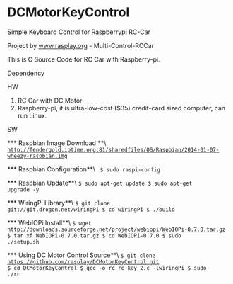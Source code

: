 DCMotorKeyControl
=========

Simple Keyboard Control for Raspberrypi RC-Car

Project by www.rasplay.org - Multi-Control-RCCar

This is C Source Code for RC Car with Raspberry-pi.

Dependency

HW

 1. RC Car with DC Motor
 2. Raspberry-pi, it is ultra-low-cost ($35) credit-card sized computer, can run Linux.

SW


  *** Raspbian Image Download **\\ <code>
http://fendergold.iptime.org:81/sharedfiles/OS/Raspbian/2014-01-07-wheezy-raspbian.img</code>

  *** Raspbian Configuration**\\ <code>
$ sudo raspi-config</code>

  *** Raspbian Update**\\ <code>$ sudo apt-get update
$ sudo apt-get upgrade -y</code>

  *** WiringPi Library**\\ <code>$ git clone git://git.drogon.net/wiringPi
$ cd wiringPi
$ ./build</code>

  *** WebIOPi Install**\\ <code>$ wget http://downloads.sourceforge.net/project/webiopi/WebIOPi-0.7.0.tar.gz
$ tar xf WebIOPi-0.7.0.tar.gz
$ cd WebIOPi-0.7.0
$ sudo ./setup.sh</code>

  *** Using DC Motor Control Source**\\ <code>$ git clone https://github.com/rasplay/DCMotorKeyControl.git
$ cd DCMotorKeyControl
$ gcc -o rc rc_key_2.c -lwiringPi
$ sudo ./rc</code>
